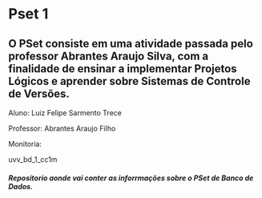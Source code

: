# Pset 1 
<h2> O PSet consiste em uma atividade passada pelo professor Abrantes Araujo Silva, com a finalidade de ensinar a implementar Projetos Lógicos e aprender sobre Sistemas de Controle de Versões. </h2>
  
<p> Aluno: Luiz Felipe Sarmento Trece </p>
<p> Professor: Abrantes Araujo Filho </p>
<p> Monitoria: </p>
<p> uvv_bd_1_cc1m </p>
<h5> Repositorio aonde vai conter as inforrmações sobre o PSet de Banco de Dados. </h5>
